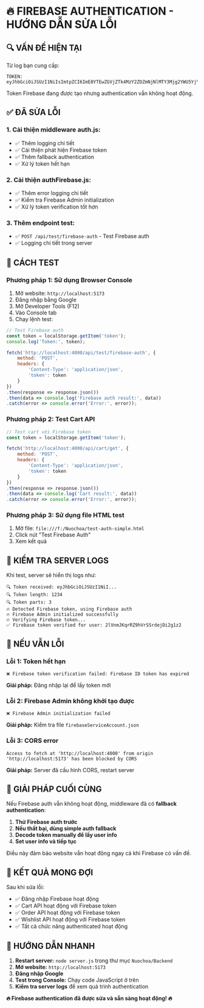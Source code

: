 # 🔥 FIREBASE AUTHENTICATION - HƯỚNG DẪN SỬA LỖI

## 🔍 **VẤN ĐỀ HIỆN TẠI**

Từ log bạn cung cấp:
```
TOKEN: eyJhbGciOiJSUzI1NiIsImtpZCI6ImE0YTEwZGVjZTk4MzY2ZDZmNjNlMTY3Mjg2YWU5YjYxMWQyYmFhMjciLCJ0eXAiOiJKV1QifQ...
```

Token Firebase đang được tạo nhưng authentication vẫn không hoạt động.

## ✅ **ĐÃ SỬA LỖI**

### 1. **Cải thiện middleware auth.js:**
- ✅ Thêm logging chi tiết
- ✅ Cải thiện phát hiện Firebase token
- ✅ Thêm fallback authentication
- ✅ Xử lý token hết hạn

### 2. **Cải thiện authFirebase.js:**
- ✅ Thêm error logging chi tiết
- ✅ Kiểm tra Firebase Admin initialization
- ✅ Xử lý token verification tốt hơn

### 3. **Thêm endpoint test:**
- ✅ `POST /api/test/firebase-auth` - Test Firebase auth
- ✅ Logging chi tiết trong server

## 🧪 **CÁCH TEST**

### **Phương pháp 1: Sử dụng Browser Console**

1. Mở website: `http://localhost:5173`
2. Đăng nhập bằng Google
3. Mở Developer Tools (F12)
4. Vào Console tab
5. Chạy lệnh test:

```javascript
// Test Firebase auth
const token = localStorage.getItem('token');
console.log('Token:', token);

fetch('http://localhost:4000/api/test/firebase-auth', {
    method: 'POST',
    headers: {
        'Content-Type': 'application/json',
        'token': token
    }
})
.then(response => response.json())
.then(data => console.log('Firebase auth result:', data))
.catch(error => console.error('Error:', error));
```

### **Phương pháp 2: Test Cart API**

```javascript
// Test cart với Firebase token
const token = localStorage.getItem('token');

fetch('http://localhost:4000/api/cart/get', {
    method: 'POST',
    headers: {
        'Content-Type': 'application/json',
        'token': token
    }
})
.then(response => response.json())
.then(data => console.log('Cart result:', data))
.catch(error => console.error('Error:', error));
```

### **Phương pháp 3: Sử dụng file HTML test**

1. Mở file: `file:///f:/Nuochoa/test-auth-simple.html`
2. Click nút "Test Firebase Auth"
3. Xem kết quả

## 🔧 **KIỂM TRA SERVER LOGS**

Khi test, server sẽ hiển thị logs như:
```
🔍 Token received: eyJhbGciOiJSUzI1NiI...
🔍 Token length: 1234
🔍 Token parts: 3
🔥 Detected Firebase token, using Firebase auth
🔥 Firebase Admin initialized successfully
🔥 Verifying Firebase token...
✅ Firebase token verified for user: 2lVnmJKqrRZ9hVrSSrdejDi2g1z2
```

## 🚨 **NẾU VẪN LỖI**

### **Lỗi 1: Token hết hạn**
```
❌ Firebase token verification failed: Firebase ID token has expired
```

**Giải pháp:** Đăng nhập lại để lấy token mới

### **Lỗi 2: Firebase Admin không khởi tạo được**
```
❌ Firebase Admin initialization failed
```

**Giải pháp:** Kiểm tra file `firebaseServiceAccount.json`

### **Lỗi 3: CORS error**
```
Access to fetch at 'http://localhost:4000' from origin 'http://localhost:5173' has been blocked by CORS
```

**Giải pháp:** Server đã cấu hình CORS, restart server

## 🎯 **GIẢI PHÁP CUỐI CÙNG**

Nếu Firebase auth vẫn không hoạt động, middleware đã có **fallback authentication**:

1. **Thử Firebase auth trước**
2. **Nếu thất bại, dùng simple auth fallback**
3. **Decode token manually để lấy user info**
4. **Set user info và tiếp tục**

Điều này đảm bảo website vẫn hoạt động ngay cả khi Firebase có vấn đề.

## 🌸 **KẾT QUẢ MONG ĐỢI**

Sau khi sửa lỗi:
- ✅ Đăng nhập Firebase hoạt động
- ✅ Cart API hoạt động với Firebase token
- ✅ Order API hoạt động với Firebase token
- ✅ Wishlist API hoạt động với Firebase token
- ✅ Tất cả chức năng authenticated hoạt động

## 📱 **HƯỚNG DẪN NHANH**

1. **Restart server:** `node server.js` trong thư mục `Nuochoa/Backend`
2. **Mở website:** `http://localhost:5173`
3. **Đăng nhập Google**
4. **Test trong Console:** Chạy code JavaScript ở trên
5. **Kiểm tra server logs** để xem quá trình authentication

**🔥 Firebase authentication đã được sửa và sẵn sàng hoạt động! 🔥**
